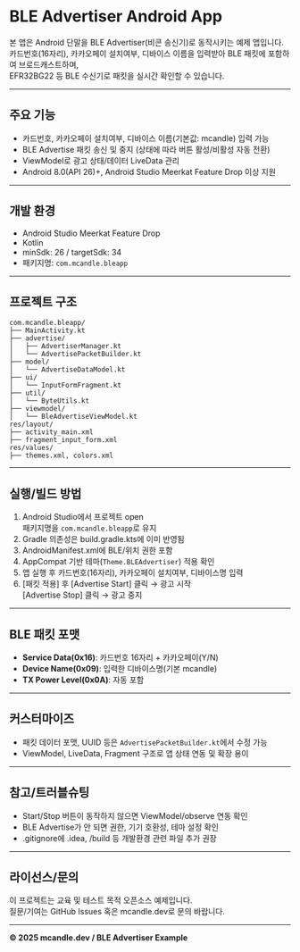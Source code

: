 # BLE Advertiser Android App

본 앱은 Android 단말을 BLE Advertiser(비콘 송신기)로 동작시키는 예제 앱입니다.  
카드번호(16자리), 카카오페이 설치여부, 디바이스 이름을 입력받아 BLE 패킷에 포함하여 브로드캐스트하며,  
EFR32BG22 등 BLE 수신기로 패킷을 실시간 확인할 수 있습니다.

---

## 주요 기능

- 카드번호, 카카오페이 설치여부, 디바이스 이름(기본값: mcandle) 입력 가능
- BLE Advertise 패킷 송신 및 중지 (상태에 따라 버튼 활성/비활성 자동 전환)
- ViewModel로 광고 상태/데이터 LiveData 관리
- Android 8.0(API 26)+, Android Studio Meerkat Feature Drop 이상 지원

---

## 개발 환경

- Android Studio Meerkat Feature Drop
- Kotlin
- minSdk: 26 / targetSdk: 34
- 패키지명: `com.mcandle.bleapp`

---

## 프로젝트 구조

```
com.mcandle.bleapp/
├── MainActivity.kt
├── advertise/
│   ├── AdvertiserManager.kt
│   └── AdvertisePacketBuilder.kt
├── model/
│   └── AdvertiseDataModel.kt
├── ui/
│   └── InputFormFragment.kt
├── util/
│   └── ByteUtils.kt
├── viewmodel/
│   └── BleAdvertiseViewModel.kt
res/layout/
├── activity_main.xml
├── fragment_input_form.xml
res/values/
├── themes.xml, colors.xml
```

---

## 실행/빌드 방법

1. Android Studio에서 프로젝트 open  
   패키지명을 `com.mcandle.bleapp`로 유지
2. Gradle 의존성은 build.gradle.kts에 이미 반영됨
3. AndroidManifest.xml에 BLE/위치 권한 포함
4. AppCompat 기반 테마(`Theme.BLEAdvertiser`) 적용 확인
5. 앱 실행 후 카드번호(16자리), 카카오페이 설치여부, 디바이스명 입력
6. [패킷 적용] 후 [Advertise Start] 클릭 → 광고 시작  
   [Advertise Stop] 클릭 → 광고 중지

---

## BLE 패킷 포맷

- **Service Data(0x16)**: 카드번호 16자리 + 카카오페이(Y/N)
- **Device Name(0x09)**: 입력한 디바이스명(기본 mcandle)
- **TX Power Level(0x0A)**: 자동 포함

---

## 커스터마이즈

- 패킷 데이터 포맷, UUID 등은 `AdvertisePacketBuilder.kt`에서 수정 가능
- ViewModel, LiveData, Fragment 구조로 앱 상태 연동 및 확장 용이

---

## 참고/트러블슈팅

- Start/Stop 버튼이 동작하지 않으면 ViewModel/observe 연동 확인
- BLE Advertise가 안 되면 권한, 기기 호환성, 테마 설정 확인
- .gitignore에 .idea, /build 등 개발환경 관련 파일 추가 권장

---

## 라이선스/문의

이 프로젝트는 교육 및 테스트 목적 오픈소스 예제입니다.  
질문/기여는 GitHub Issues 혹은 mcandle.dev로 문의 바랍니다.

---

**© 2025 mcandle.dev / BLE Advertiser Example**
